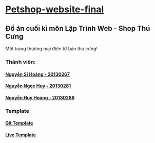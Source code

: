 #  <a href="https://github.com/hoang20130267/Petshop-website-final">Petshop-website-final</a>
## Đồ án cuối kì môn Lập Trình Web - Shop Thú Cưng
Một trang thương mại điện tử bán thú cưng!
### Thành viên:
#### <a href="https://github.com/hoang20130267">Nguyễn Sĩ Hoàng - 20130267</a>
#### <a href="https://github.com/nnhuy20130281">Nguyễn Ngọc Huy - 20130281</a>
#### <a href="https://github.com/HuyHoang-20130266">Nguyễn Huy Hoàng - 20130266</a>
### Template
#### <a href="https://github.com/hoang20130267/Petshop-website.git">Git Template</a>
#### <a href="https://hoang20130267.github.io/Petshop-website/index.html">Live Template</a>
